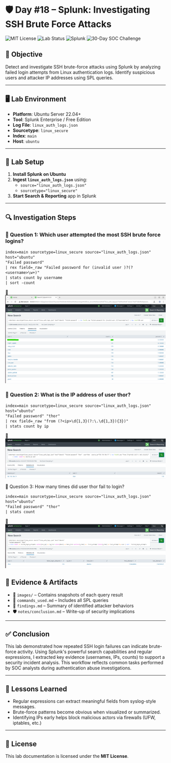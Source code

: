 # 🛡️ Day #18 – Splunk: Investigating SSH Brute Force Attacks

![MIT License](https://img.shields.io/badge/License-MIT-blue.svg)
![Lab Status](https://img.shields.io/badge/status-complete-success)
![Splunk](https://img.shields.io/badge/tool-Splunk-informational)
![30-Day SOC Challenge](https://img.shields.io/badge/Challenge-30--Day--SOC-blue)

## 🎯 Objective

Detect and investigate SSH brute-force attacks using Splunk by analyzing failed login attempts from Linux authentication logs. Identify suspicious users and attacker IP addresses using SPL queries.

---

## 🖥️ Lab Environment

- **Platform**: Ubuntu Server 22.04+
- **Tool**: Splunk Enterprise / Free Edition
- **Log File**: `linux_auth_logs.json`
- **Sourcetype**: `linux_secure`
- **Index**: `main`
- **Host**: `ubuntu`

---

## 🧪 Lab Setup

1. **Install Splunk on Ubuntu**
2. **Ingest `linux_auth_logs.json`** using:
   - `source="linux_auth_logs.json"`
   - `sourcetype="linux_secure"`
3. **Start Search & Reporting** app in Splunk

---

## 🔍 Investigation Steps

### 🔸 Question 1: Which user attempted the most SSH brute force logins?

```spl
index=main sourcetype=linux_secure source="linux_auth_logs.json" host="ubuntu"
"Failed password"
| rex field=_raw "Failed password for (invalid user )?(?<username>\w+)"
| stats count by username
| sort -count
```
📸
![Most targeted SSH username](./images/q1-most-brute-user.png)

### 🔸 Question 2: What is the IP address of user thor?
```spl
index=main sourcetype=linux_secure source="linux_auth_logs.json" host="ubuntu"
"Failed password" "thor"
| rex field=_raw "from (?<ip>\d{1,3}(?:\.\d{1,3}){3})"
| stats count by ip
```
📸
![IP address that targeted thor](./images/q2-thor-ip.png)


🔸 Question 3: How many times did user thor fail to login?
```spl
index=main sourcetype=linux_secure source="linux_auth_logs.json" host="ubuntu"
"Failed password" "thor"
| stats count
```
📸
![Failed login attempts for user thor](./images/q3-thor-fail-count.png)

## 🧾 Evidence & Artifacts

- 📂 `images/` – Contains snapshots of each query result  
- 📜 `commands_used.md` – Includes all SPL queries  
- 🧠 `findings.md` – Summary of identified attacker behaviors  
- 🛡️ `notes/conclusion.md` – Write-up of security implications  

---

## ✅ Conclusion

This lab demonstrated how repeated SSH login failures can indicate brute-force activity. Using Splunk's powerful search capabilities and regular expressions, I extracted key evidence (usernames, IPs, counts) to support a security incident analysis. This workflow reflects common tasks performed by SOC analysts during authentication abuse investigations.

---

## 🧠 Lessons Learned

- Regular expressions can extract meaningful fields from syslog-style messages.
- Brute-force patterns become obvious when visualized or summarized.
- Identifying IPs early helps block malicious actors via firewalls (UFW, iptables, etc.)

---

## 📘 License

This lab documentation is licensed under the **MIT License**.
